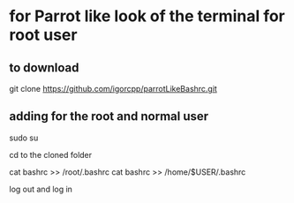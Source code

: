 # for Parrot like look of the terminal for root user

## to download
git clone https://github.com/igorcpp/parrotLikeBashrc.git

## adding for the root and normal user 
sudo su

cd to the cloned folder

cat bashrc >> /root/.bashrc
cat bashrc >> /home/$USER/.bashrc

log out and log in


